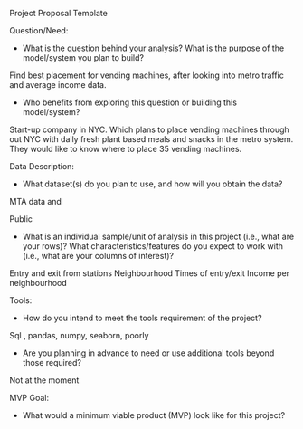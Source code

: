 Project Proposal Template

Question/Need:
* What is the question behind your analysis? What is the purpose of the model/system you plan to build?

Find best placement for vending machines, after looking into metro traffic and average income data. 

* Who benefits from exploring this question or building this model/system?

Start-up company in NYC. Which plans to place vending machines through out NYC with daily fresh plant based meals and snacks in the metro system. 
They would like to know where to place 35 vending machines. 

Data Description:
* What dataset(s) do you plan to use, and how will you obtain the data?

MTA data and 

Public 
* What is an individual sample/unit of analysis in this project (i.e., what are your rows)? What characteristics/features do you expect to work with (i.e., what are your columns of interest)?

Entry and exit from stations
Neighbourhood
Times of entry/exit
Income per neighbourhood

Tools:
* How do you intend to meet the tools requirement of the project?

Sql , pandas, numpy, seaborn, poorly

* Are you planning in advance to need or use additional tools beyond those required?

Not at the moment

MVP Goal:
* What would a minimum viable product (MVP) look like for this project?


